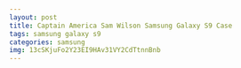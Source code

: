 ```yaml
---
layout: post
title: Captain America Sam Wilson Samsung Galaxy S9 Case
tags: samsung galaxy s9
categories: samsung
img: 13cSKjuFo2Y23EI9HAv31VY2CdTtnnBnb
---
```


